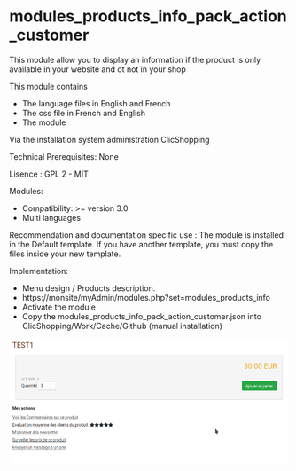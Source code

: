 # modules_products_info_pack_action_customer

This module allow you to display an information if the product is only available in your website and ot not in your shop

This module contains

- The language files in English and French
- The css file in French and English
- The module
  
Via the installation system administration ClicShopping

Technical Prerequisites: None

Lisence : GPL 2 - MIT

Modules:

- Compatibility: >= version 3.0
- Multi languages

Recommendation and documentation specific use :
The module is installed in the Default template.
If you have another template, you must copy the files inside your new template.

Implementation:

- Menu design / Products description.
- https://monsite/myAdmin/modules.php?set=modules_products_info
- Activate the module
- Copy the modules_products_info_pack_action_customer.json into ClicShopping/Work/Cache/Github (manual installation)

![image](https://github.com/ClicShoppingOfficialModulesV3/modules_products_info_pack_action_customer/blob/master/ModuleInfosJson/action.png)
